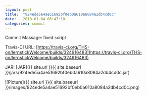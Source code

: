 ```yaml
---
layout: post
title:  "924ede5a4ae51692bf0eb0a610a8084a2db4cd0c"
date:   2018-01-04 06:47:10
categories: commit
---
```


Commit Massage: fixed script  

Travis-CI URL: [https://travis-ci.org/THS-on/lernstickWelcome/builds/324916483](https://travis-ci.org/THS-on/lernstickWelcome/builds/324916483)

JAR: [JAR]({{ site.url }}{{ site.baseurl }}/jars/924ede5a4ae51692bf0eb0a610a8084a2db4cd0c.jar)

![Picture]({{ site.url }}{{ site.baseurl }}/images/924ede5a4ae51692bf0eb0a610a8084a2db4cd0c.png)

